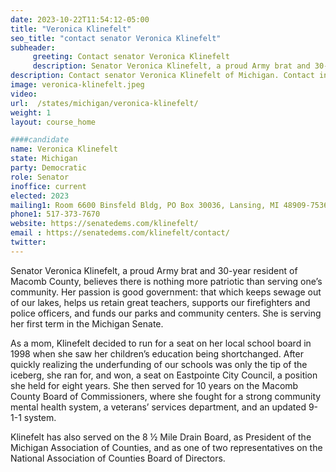 ```yaml
---
date: 2023-10-22T11:54:12-05:00
title: "Veronica Klinefelt"
seo_title: "contact senator Veronica Klinefelt"
subheader:
     greeting: Contact senator Veronica Klinefelt
     description: Senator Veronica Klinefelt, a proud Army brat and 30-year resident of Macomb County, believes there is nothing more patriotic than serving one’s community. 
description: Contact senator Veronica Klinefelt of Michigan. Contact information for Veronica Klinefelt includes email address, phone number, and mailing address.
image: veronica-klinefelt.jpeg
video:
url:  /states/michigan/veronica-klinefelt/
weight: 1
layout: course_home

####candidate
name: Veronica Klinefelt
state: Michigan
party: Democratic
role: Senator
inoffice: current
elected: 2023
mailing1: Room 6600 Binsfeld Bldg, PO Box 30036, Lansing, MI 48909-7536
phone1: 517-373-7670
website: https://senatedems.com/klinefelt/
email : https://senatedems.com/klinefelt/contact/
twitter:
---
```


Senator Veronica Klinefelt, a proud Army brat and 30-year resident of Macomb County, believes there is nothing more patriotic than serving one’s community. Her passion is good government: that which keeps sewage out of our lakes, helps us retain great teachers, supports our firefighters and police officers, and funds our parks and community centers. She is serving her first term in the Michigan Senate.

As a mom, Klinefelt decided to run for a seat on her local school board in 1998 when she saw her children’s education being shortchanged. After quickly realizing the underfunding of our schools was only the tip of the iceberg, she ran for, and won, a seat on Eastpointe City Council, a position she held for eight years. She then served for 10 years on the Macomb County Board of Commissioners, where she fought for a strong community mental health system, a veterans’ services department, and an updated 9-1-1 system.

Klinefelt has also served on the 8 ½ Mile Drain Board, as President of the Michigan Association of Counties, and as one of two representatives on the National Association of Counties Board of Directors.
